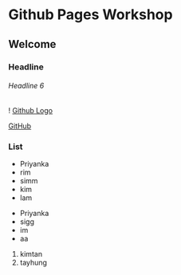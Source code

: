 # Github Pages Workshop
## Welcome
### Headline
###### Headline 6

! [Github Logo](https://www.google.com/url?sa=i&url=https%3A%2F%2Fwww.flaticon.com%2Ffree-icon%2Fgithub-logo_25231&psig=AOvVaw1aKknjMz8llJ7SzEusRWjR&ust=1613889325861000&source=images&cd=vfe&ved=0CAIQjRxqFwoTCLjqkrfs9-4CFQAAAAAdAAAAABAI)

[GitHub](https://github.com/)

### List
- Priyanka
- rim
- simm
- kim
- lam

* Priyanka
* sigg
* im
* aa

1. kimtan
2. tayhung
